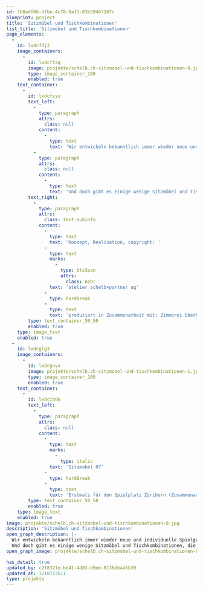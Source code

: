 ```yaml
---
id: 7b8adf06-3fbe-4c78-8af1-83b59467107c
blueprint: project
title: 'Sitzmöbel und Tischkombinationen'
list_title: 'Sitzmöbel und Tischkombinationen'
page_elements:
  -
    id: lxdcfdj3
    image_containers:
      -
        id: lxdcffaq
        image: projekte/schelb.ch-sitzmobel-und-tischkombinationen-0.jpg
        type: image_container_100
        enabled: true
    text_container:
      -
        id: lxdcfvsu
        text_left:
          -
            type: paragraph
            attrs:
              class: null
            content:
              -
                type: text
                text: 'Wir entwickeln bekanntlich immer wieder neue und individuelle Spielgeräte, keine Katalogprodukte.'
          -
            type: paragraph
            attrs:
              class: null
            content:
              -
                type: text
                text: 'Und doch gibt es einige wenige Sitzmöbel und Tischkombinationen, die wir immer wieder auf Nachfrage produziert haben und die sich an verschiedenen Orten gut bewährt haben. Gerne machen wir ein Angebot für diese Objekte.'
        text_right:
          -
            type: paragraph
            attrs:
              class: text-subinfo
            content:
              -
                type: text
                text: 'Konzept, Realisation, copyright: '
              -
                type: text
                marks:
                  -
                    type: btsSpan
                    attrs:
                      class: nobr
                text: 'atelier schelb+partner ag'
              -
                type: hardBreak
              -
                type: text
                text: 'produziert in Zusammenarbeit mit: Zimmerei Oberhänsli, à faire Metallwerkstatt'
        type: text_container_50_50
        enabled: true
    type: image_text
    enabled: true
  -
    id: lxdcglg3
    image_containers:
      -
        id: lxdcgnvx
        image: projekte/schelb.ch-sitzmobel-und-tischkombinationen-1.jpg
        type: image_container_100
        enabled: true
    text_container:
      -
        id: lxdcih06
        text_left:
          -
            type: paragraph
            attrs:
              class: null
            content:
              -
                type: text
                marks:
                  -
                    type: italic
                text: 'Sitzmöbel 07'
              -
                type: hardBreak
              -
                type: text
                text: 'Erstmals für den Spielplatz Zürihorn (Zusammenarbeit mit Vetsch Nipkow Landschaftsarchitekten) entwickelt, hat sich dieses Sitzmöbel in vielen Anlagen bestens bewährt. Eine oder mehrere Personen können darauf sitzen, liegen, plaudern oder picknicken. Das Sitzmöbel 07 kann verschoben werden, auf Wunsch mit einer Kette im Boden fixiert.'
        type: text_container_50_50
        enabled: true
    type: image_text
    enabled: true
image: projekte/schelb.ch-sitzmobel-und-tischkombinationen-0.jpg
description: 'Sitzmöbel und Tischkombinationen'
open_graph_description: |-
  Wir entwickeln bekanntlich immer wieder neue und individuelle Spielgeräte, keine Katalogprodukte. 
  Und doch gibt es einige wenige Sitzmöbel und Tischkombinationen, die wir immer wieder auf Nachfrage produziert haben und die sich an verschiedenen Orten gut bewährt haben. Gerne machen wir ein Angebot für diese Objekte.
open_graph_image: projekte/schelb.ch-sitzmobel-und-tischkombinationen-0.jpg

has_detail: true
updated_by: c2f8321e-be41-4d83-b9ee-8136dba46b39
updated_at: 1718723511
type: projekte
---
```

